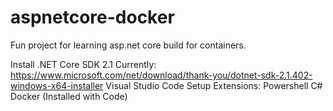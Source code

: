 # aspnetcore-docker
Fun project for learning asp.net core build for containers.

Install .NET Core SDK 2.1 Currently: https://www.microsoft.com/net/download/thank-you/dotnet-sdk-2.1.402-windows-x64-installer
Visual Studio Code Setup 
  Extensions:
    Powershell
    C#
    Docker (Installed with Code)
    
    
